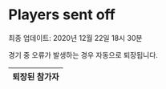# Players sent off
최종 업데이트: 2020년 12월 22일 18시 30분


경기 중 오류가 발생하는 경우 자동으로 퇴장됩니다.


| 퇴장된 참가자 |
|:---:|
